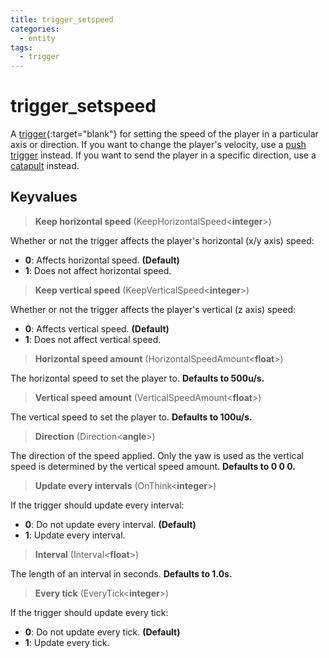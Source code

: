```yaml
---
title: trigger_setspeed
categories:
  - entity
tags:
  - trigger
---
```


# trigger_setspeed

A [trigger](https://developer.valvesoftware.com/wiki/Triggers){:target="blank"} for setting the speed of the player in a particular axis or direction.
If you want to change the player's velocity, use a [push trigger](/entity/trigger_momentum_push/) instead.
If you want to send the player in a specific direction, use a [catapult](/entity/trigger_catapult/) instead.

## Keyvalues

> **Keep horizontal speed** (KeepHorizontalSpeed&lt;**integer**&gt;)

Whether or not the trigger affects the player's horizontal (x/y axis) speed:

- **0**: Affects horizontal speed. **(Default)**
- **1**: Does not affect horizontal speed.

> **Keep vertical speed** (KeepVerticalSpeed&lt;**integer**&gt;)

Whether or not the trigger affects the player's vertical (z axis) speed:

- **0**: Affects vertical speed. **(Default)**
- **1**: Does not affect vertical speed.

> **Horizontal speed amount** (HorizontalSpeedAmount&lt;**float**&gt;)

The horizontal speed to set the player to. **Defaults to 500u/s.**

> **Vertical speed amount** (VerticalSpeedAmount&lt;**float**&gt;)

The vertical speed to set the player to. **Defaults to 100u/s.**

> **Direction** (Direction&lt;**angle**&gt;)

The direction of the speed applied. Only the yaw is used as the vertical speed is determined by the vertical speed amount. **Defaults to 0 0 0.**

> **Update every intervals** (OnThink&lt;**integer**&gt;)

If the trigger should update every interval:

- **0**: Do not update every interval. **(Default)**
- **1**: Update every interval.

> **Interval** (Interval&lt;**float**&gt;)

The length of an interval in seconds. **Defaults to 1.0s.**

> **Every tick** (EveryTick&lt;**integer**&gt;)

If the trigger should update every tick:

- **0**: Do not update every tick. **(Default)**
- **1**: Update every tick.
